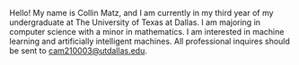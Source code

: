 Hello! My name is Collin Matz, and I am currently in my third year of my undergraduate at The University of Texas at Dallas.
I am majoring in computer science with a minor in mathematics. I am interested in machine learning and artificially intelligent machines.
All professional inquires should be sent to cam210003@utdallas.edu.
